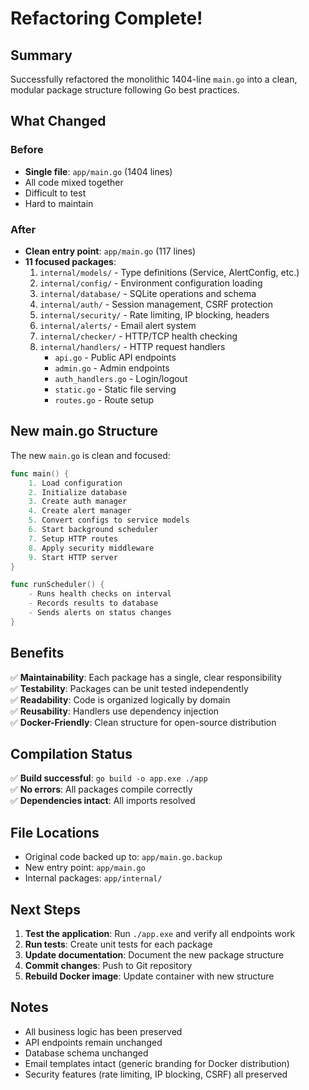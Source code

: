 # Refactoring Complete!

## Summary

Successfully refactored the monolithic 1404-line `main.go` into a clean, modular package structure following Go best practices.

## What Changed

### Before
- **Single file**: `app/main.go` (1404 lines)
- All code mixed together
- Difficult to test
- Hard to maintain

### After  
- **Clean entry point**: `app/main.go` (117 lines)
- **11 focused packages**:
  1. `internal/models/` - Type definitions (Service, AlertConfig, etc.)
  2. `internal/config/` - Environment configuration loading
  3. `internal/database/` - SQLite operations and schema
  4. `internal/auth/` - Session management, CSRF protection
  5. `internal/security/` - Rate limiting, IP blocking, headers
  6. `internal/alerts/` - Email alert system
  7. `internal/checker/` - HTTP/TCP health checking
  8. `internal/handlers/` - HTTP request handlers
     - `api.go` - Public API endpoints
     - `admin.go` - Admin endpoints
     - `auth_handlers.go` - Login/logout
     - `static.go` - Static file serving
     - `routes.go` - Route setup

## New main.go Structure

The new `main.go` is clean and focused:

```go
func main() {
    1. Load configuration
    2. Initialize database
    3. Create auth manager
    4. Create alert manager  
    5. Convert configs to service models
    6. Start background scheduler
    7. Setup HTTP routes
    8. Apply security middleware
    9. Start HTTP server
}

func runScheduler() {
    - Runs health checks on interval
    - Records results to database
    - Sends alerts on status changes
}
```

## Benefits

✅ **Maintainability**: Each package has a single, clear responsibility  
✅ **Testability**: Packages can be unit tested independently  
✅ **Readability**: Code is organized logically by domain  
✅ **Reusability**: Handlers use dependency injection  
✅ **Docker-Friendly**: Clean structure for open-source distribution  

## Compilation Status

✅ **Build successful**: `go build -o app.exe ./app`  
✅ **No errors**: All packages compile correctly  
✅ **Dependencies intact**: All imports resolved  

## File Locations

- Original code backed up to: `app/main.go.backup`
- New entry point: `app/main.go`
- Internal packages: `app/internal/`

## Next Steps

1. **Test the application**: Run `./app.exe` and verify all endpoints work
2. **Run tests**: Create unit tests for each package
3. **Update documentation**: Document the new package structure
4. **Commit changes**: Push to Git repository
5. **Rebuild Docker image**: Update container with new structure

## Notes

- All business logic has been preserved
- API endpoints remain unchanged
- Database schema unchanged
- Email templates intact (generic branding for Docker distribution)
- Security features (rate limiting, IP blocking, CSRF) all preserved
